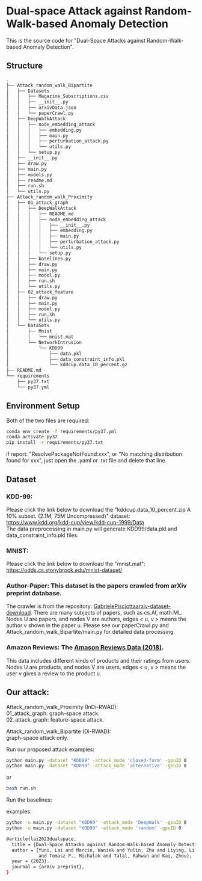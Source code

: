 # Dual-space Attack against Random-Walk-based Anomaly Detection
This is the source code for "Dual-Space Attacks against Random-Walk-based Anomaly Detection".  

## Structure 
```bash
.
├── Attack_random_walk_Bipartite
│   ├── Datasets
│   │   ├── Magazine_Subscriptions.csv
│   │   ├── __init__.py
│   │   ├── arxivData.json
│   │   └── paperCrawl.py
│   ├── DeepWalkAttack
│   │   ├── node_embedding_attack
│   │   │   ├── embedding.py
│   │   │   ├── main.py
│   │   │   ├── perturbation_attack.py
│   │   │   └── utils.py
│   │   └── setup.py
│   ├── __init__.py
│   ├── draw.py
│   ├── main.py
│   ├── models.py
│   ├── readme.md
│   ├── run.sh
│   └── utils.py
├── Attack_random_walk_Proximity
│   ├── 01_attack_graph
│   │   ├── DeepWalkAttack
│   │   │   ├── README.md
│   │   │   ├── node_embedding_attack
│   │   │   │   ├── __init__.py
│   │   │   │   ├── embedding.py
│   │   │   │   ├── main.py
│   │   │   │   ├── perturbation_attack.py
│   │   │   │   └── utils.py
│   │   │   └── setup.py
│   │   ├── baselines.py
│   │   ├── draw.py
│   │   ├── main.py
│   │   ├── model.py
│   │   ├── run.sh
│   │   └── utils.py
│   ├── 02_attack_feature
│   │   ├── draw.py
│   │   ├── main.py
│   │   ├── model.py
│   │   ├── run.sh
│   │   └── utils.py
│   └── DataSets
│       ├── Mnist
│       │   └── mnist.mat
│       └── NetworkIntrusion
│           └── KDD99
│               ├── data.pkl
│               ├── data_constraint_info.pkl
│               └── kddcup.data_10_percent.gz
├── README.md
└── requirements
    ├── py37.txt
    └── py37.yml
```
## Environment Setup
Both of the two files are required:
```bash
conda env create -f requirements/py37.yml
conda activate py37
pip install -r requirements/py37.txt
```
if report: "ResolvePackageNotFound:xxx", or "No matching distribution found for xxx", just open the .yaml or .txt file and delete that line.

## Dataset  
### KDD-99:
Please click the link below to download the "kddcup.data_10_percent.zip A 10% subset. (2.1M; 75M Uncompressed)" dataset:  
https://www.kdd.org/kdd-cup/view/kdd-cup-1999/Data  
The data preprocessing in main.py will generate KDD99/data.pkl and data_constraint_info.pkl files. 
### MNIST:
Please click the link below to download the "mnist.mat":   
https://odds.cs.stonybrook.edu/mnist-dataset/

### Author-Paper:  This dataset is the papers crawled from arXiv preprint database.  
The crawler is from the repository: [GabrielePisciottaarxiv-dataset-download](https://github.com/GabrielePisciotta/arxiv-dataset-download). There are many subjects of papers, such as cs.AI, math.ML.
Nodes U are papers, and nodes V are authors, edges < u, v > means the author v shown in the paper u. Please see our paperCrawl.py and Attack_random_walk_Bipartite/main.py for detailed data processing. 

### Amazon Reviews:  The [Amason Reviews Data (2018)](https://nijianmo.github.io/amazon/index.html).   
This data includes different kinds of products and their ratings from users. 
Nodes U are products, and nodes V are users, edges < u, v > means the user v gives a review to the product u.
  
## Our attack:
Attack_random_walk_Proximity (InDi-RWAD):  
01_attack_graph: graph-space attack.  
02_attack_graph: feature-space attack.  

Attack_random_walk_Bipartite (Di-RWAD):  
graph-space attack only.

Run our proposed attack
examples:
```bash
python main.py -dataset "KDD99" -attack_mode 'closed-form' -gpuID 0
python main.py -dataset "KDD99" -attack_mode 'alternative' -gpuID 0
```
or 
```bash
bash run.sh
```
Run the baselines:

examples:
```bash
python -u main.py -dataset "KDD99" -attack_mode 'DeepWalk' -gpuID 0
python -u main.py -dataset "KDD99" -attack_mode 'random' -gpuID 0
```


```bash
@article{lai2023dualspace,
  title = {Dual-Space Attacks against Random-Walk-based Anomaly Detection},
  author = {Yuni, Lai and Marcin, Waniek and Yulin, Zhu and Liying, Li and Jingwen, Wu
            and Tomasz P., Michalak and Talal, Rahwan and Kai, Zhou},
  year = {2023}.
  journal = {arXiv preprint},
}
```
